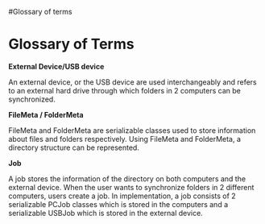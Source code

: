 #Glossary of terms
# Glossary of Terms #

**External Device/USB device**

An external device, or the USB device are used interchangeably and refers to an external hard drive through which folders in 2 computers can be synchronized.

**FileMeta / FolderMeta**

FileMeta and FolderMeta are serializable classes used to store information about files and folders respectively. Using FileMeta and FolderMeta, a directory structure can be represented.

**Job**

A job stores the information of the directory on both computers and the external device. When the user wants to synchronize folders in 2 different computers, users create a job. In implementation, a job consists of 2 serializable PCJob classes which is stored in the computers and a serializable USBJob which is stored in the external device.